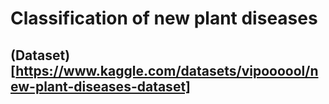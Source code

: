 # Classification of new plant diseases

## (Dataset)[https://www.kaggle.com/datasets/vipoooool/new-plant-diseases-dataset]

